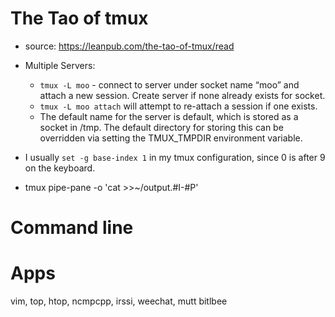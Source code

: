# The Tao of tmux

- source: https://leanpub.com/the-tao-of-tmux/read


- Multiple Servers: 
  - `tmux -L moo` - connect to server under socket name “moo” and attach a new session. Create server if none already exists for socket.
  - `tmux -L moo attach` will attempt to re-attach a session if one exists.
  - The default name for the server is default, which is stored as a socket in /tmp. The default directory for storing this can be overridden via setting the TMUX_TMPDIR environment variable.

- I usually `set -g base-index 1` in my tmux configuration, since 0 is after 9 on the keyboard.

- tmux pipe-pane -o 'cat >>~/output.#I-#P'


# Command line 

# Apps

vim, top, htop, ncmpcpp, irssi, weechat, mutt
bitlbee